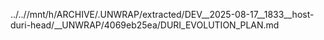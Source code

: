 ../..//mnt/h/ARCHIVE/.UNWRAP/extracted/DEV__2025-08-17__1833__host-duri-head/__UNWRAP/4069eb25ea/DURI_EVOLUTION_PLAN.md